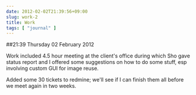 ```yaml
---
date: 2012-02-02T21:39:56+09:00
slug: work-2
title: Work
tags: [ "journal" ]
---
```


##21:39 Thursday 02 February 2012

Work included 4.5 hour meeting at the client's office during which Sho gave status report and I offered some suggestions on how to do some stuff, esp involving custom GUI for image reuse. 

Added some 30 tickets to redmine; we'll see if I can finish them all before we meet again in two weeks.
